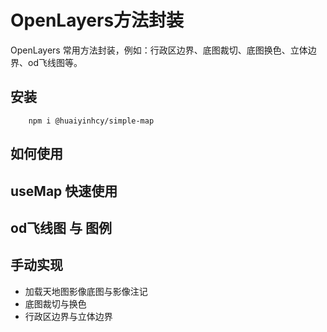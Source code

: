 # OpenLayers方法封装

OpenLayers 常用方法封装，例如：行政区边界、底图裁切、底图换色、立体边界、od飞线图等。

## 安装

```shell
    npm i @huaiyinhcy/simple-map
```

## 如何使用

## useMap 快速使用

<demo vue="../demos/simple-map/use-map.vue" />

## od飞线图 与 图例

<demo vue="../demos/simple-map/od-map.vue" />

## 手动实现

- 加载天地图影像底图与影像注记
- 底图裁切与换色
- 行政区边界与立体边界

<demo vue="../demos/simple-map/index.vue" />
